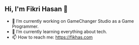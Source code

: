 ## Hi, I'm Fikri Hasan 👋


- 🔭 I’m currently working on GameChanger Studio as a Game Programmer.
- 🌱 I’m currently learning everything about tech.
- 📫 How to reach me: https://fikhas.com


<!--
**Fikhas/fikhas** is a ✨ _special_ ✨ repository because its `README.md` (this file) appears on your GitHub profile.

Here are some ideas to get you started:

- 👯 I’m looking to collaborate on ...
- 🤔 I’m looking for help with ...
- 💬 Ask me about ...
- 😄 Pronouns: ...
- ⚡ Fun fact: ...
-->
